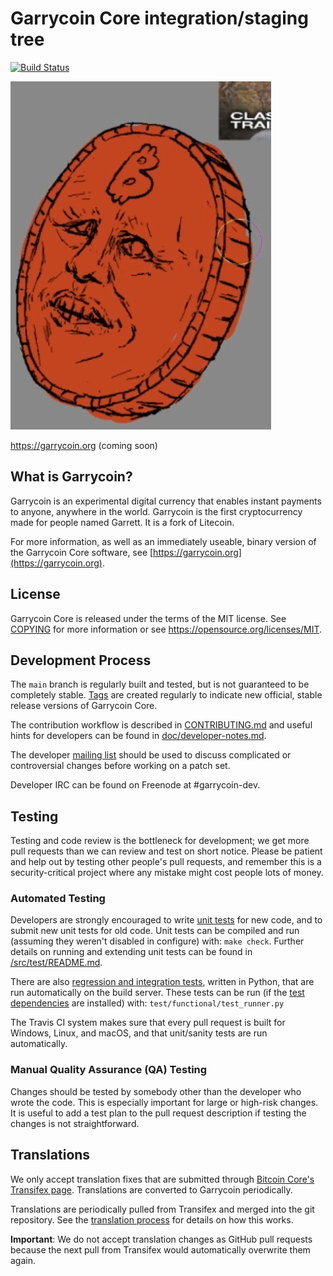 Garrycoin Core integration/staging tree
=====================================

[![Build Status](https://img.shields.io/docker/pulls/mashape/kong.svg?branch=main)](https://hub.docker.com/repository/docker/jcooper036/garrycoin)

![GarryCoin](draft_logo.png)

https://garrycoin.org (coming soon)

What is Garrycoin?
----------------

Garrycoin is an experimental digital currency that enables instant payments to
anyone, anywhere in the world. Garrycoin is the first cryptocurrency made for people named Garrett. It is a fork of Litecoin.

For more information, as well as an immediately useable, binary version of
the Garrycoin Core software, see [https://garrycoin.org](https://garrycoin.org).

License
-------

Garrycoin Core is released under the terms of the MIT license. See [COPYING](COPYING) for more
information or see https://opensource.org/licenses/MIT.

Development Process
-------------------

The `main` branch is regularly built and tested, but is not guaranteed to be
completely stable. [Tags](https://github.com/garrycoin-project/garrycoin/tags) are created
regularly to indicate new official, stable release versions of Garrycoin Core.

The contribution workflow is described in [CONTRIBUTING.md](CONTRIBUTING.md)
and useful hints for developers can be found in [doc/developer-notes.md](doc/developer-notes.md).

The developer [mailing list](https://groups.google.com/forum/#!forum/garrycoin-dev)
should be used to discuss complicated or controversial changes before working
on a patch set.

Developer IRC can be found on Freenode at #garrycoin-dev.

Testing
-------

Testing and code review is the bottleneck for development; we get more pull
requests than we can review and test on short notice. Please be patient and help out by testing
other people's pull requests, and remember this is a security-critical project where any mistake might cost people
lots of money.

### Automated Testing

Developers are strongly encouraged to write [unit tests](src/test/README.md) for new code, and to
submit new unit tests for old code. Unit tests can be compiled and run
(assuming they weren't disabled in configure) with: `make check`. Further details on running
and extending unit tests can be found in [/src/test/README.md](/src/test/README.md).

There are also [regression and integration tests](/test), written
in Python, that are run automatically on the build server.
These tests can be run (if the [test dependencies](/test) are installed) with: `test/functional/test_runner.py`

The Travis CI system makes sure that every pull request is built for Windows, Linux, and macOS, and that unit/sanity tests are run automatically.

### Manual Quality Assurance (QA) Testing

Changes should be tested by somebody other than the developer who wrote the
code. This is especially important for large or high-risk changes. It is useful
to add a test plan to the pull request description if testing the changes is
not straightforward.

Translations
------------

We only accept translation fixes that are submitted through [Bitcoin Core's Transifex page](https://www.transifex.com/projects/p/bitcoin/).
Translations are converted to Garrycoin periodically.

Translations are periodically pulled from Transifex and merged into the git repository. See the
[translation process](doc/translation_process.md) for details on how this works.

**Important**: We do not accept translation changes as GitHub pull requests because the next
pull from Transifex would automatically overwrite them again.
